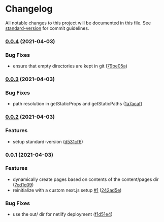 # Changelog

All notable changes to this project will be documented in this file. See [standard-version](https://github.com/conventional-changelog/standard-version) for commit guidelines.

### [0.0.4](https://github.com/uzh-bf/gbl-web/compare/v0.0.3...v0.0.4) (2021-04-03)


### Bug Fixes

* ensure that empty directories are kept in git ([79be05a](https://github.com/uzh-bf/gbl-web/commit/79be05a51b5b47b22755a4c3bdeabe974c6b2894))

### [0.0.3](https://github.com/uzh-bf/gbl-web/compare/v0.0.2...v0.0.3) (2021-04-03)


### Bug Fixes

* path resolution in getStaticProps and getStaticPaths ([1a7acaf](https://github.com/uzh-bf/gbl-web/commit/1a7acaf129f8b744c6e1b081cb415d699d403ece))

### [0.0.2](https://github.com/uzh-bf/gbl-web/compare/v0.0.1...v0.0.2) (2021-04-03)


### Features

* setup standard-version ([d531cf6](https://github.com/uzh-bf/gbl-web/commit/d531cf64406f071deccd38f98c67b558bde1d68f))

### 0.0.1 (2021-04-03)


### Features

* dynamically create pages based on contents of the content/pages dir ([7cd1c09](https://github.com/uzh-bf/gbl-web/commit/7cd1c09f0fd6f70535be618759e59f1a3bbe4ddb))
* reinitialize with a custom next.js setup [#1](https://github.com/uzh-bf/gbl-web/issues/1) ([242ad5e](https://github.com/uzh-bf/gbl-web/commit/242ad5e2b88046dca9f024a3a89abab1562fa400))


### Bug Fixes

* use the out/ dir for netlify deployment ([f1d51e4](https://github.com/uzh-bf/gbl-web/commit/f1d51e44845c1209b62b9a6aee575c75cde93bca))
